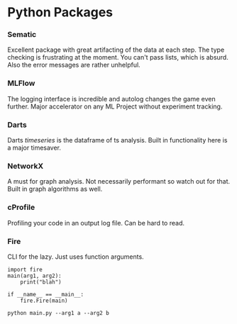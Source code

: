 # Python Packages
### Sematic
Excellent package with great artifacting of the data at each step.
The type checking is frustrating at the moment. You can't pass lists, which is absurd.
Also the error messages are rather unhelpful.
### MLFlow
The logging interface is incredible and autolog changes the game even further.
Major accelerator on any ML Project without experiment tracking.
### Darts
Darts *timeseries* is the dataframe of ts analysis. Built in functionality here is a major timesaver.
### NetworkX
A must for graph analysis. Not necessarily performant so watch out for that. Built in graph algorithms as well.
### cProfile
Profiling your code in an output log file. Can be hard to read.
### Fire
CLI for the lazy. Just uses function arguments.
```
import fire
main(arg1, arg2):
	print("blah")

if __name__ == __main__:
	fire.Fire(main)
```

```
python main.py --arg1 a --arg2 b
```

